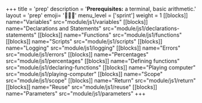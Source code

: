 +++
title = 'prep'
description = '**Prerequisites:** a terminal, basic arithmetic.'
layout = 'prep'
emoji= '🧑🏾‍💻'
menu_level = ['sprint']
weight = 1
[[blocks]]
name="Variables"
src="module/js1/variables"
[[blocks]]
name="Declarations and Statements"
src="module/js1/declarations-statements"
[[blocks]]
name="Functions"
src="module/js1/functions"
[[blocks]]
name="Scripts"
src="module/js1/scripts"
[[blocks]]
name="Logging"
src="module/js1/logging"
[[blocks]]
name="Errors"
src="module/js1/errors"
[[blocks]]
name="Percentages"
src="module/js1/percentages"
[[blocks]]
name="Defining functions"
src="module/js1/declaring-functions"
[[blocks]]
name="Playing computer"
src="module/js1/playing-computer"
[[blocks]]
name="Scope"
src="module/js1/scope"
[[blocks]]
name="Return"
src="module/js1/return"
[[blocks]]
name="Reuse"
src="module/js1/reuse"
[[blocks]]
name="Parameters"
src="module/js1/parameters"
+++
